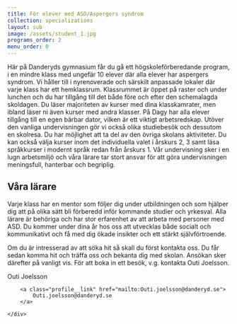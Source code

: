 ```yaml
---
title: För elever med ASD/Aspergers syndrom
collection: specializations
layout: sub
image: /assets/student_1.jpg
programs_order: 2
menu_order: 0
---
```


Här på Danderyds gymnasium får du gå ett högskoleförberedande program, i en mindre klass med ungefär 10 elever där alla elever har aspergers syndrom.
Vi håller till i nyrenoverade och särskilt anpassade lokaler där varje klass har ett hemklassrum. Klassrummet är öppet på raster och under lunchen och du har tillgång till det både före och efter den schemalagda skoldagen. Du läser majoriteten av kurser med dina klasskamrater, men ibland läser ni även kurser med andra klasser. På Dagy har alla elever tillgång till en egen bärbar dator, vilken är ett viktigt arbetsredskap. Utöver den vanliga undervisningen gör vi också olika studiebesök och dessutom en skolresa. Du har möjlighet att ta del av den övriga skolans aktiviteter. 
Du kan också välja kurser inom det individuella valet i årskurs 2, 3 samt läsa språkkurser i modernt språk redan från årskurs 1. Vår undervisning sker i en lugn arbetsmiljö och våra lärare tar stort ansvar för att göra undervisningen meningsfull, hanterbar och begriplig. 

## Våra lärare

Varje klass har en mentor som följer dig under utbildningen och som hjälper dig att på olika sätt bli förberedd inför kommande studier och yrkesval. Alla lärare är behöriga och har stor erfarenhet av att arbeta med personer med ASD. Du kommer under dina år hos oss att utvecklas både socialt och kommunikativt och få med dig ökade insikter och ett stärkt självförtroende.

Om du är intresserad av att söka hit så skall du först kontakta oss. Du får sedan komma hit och träffa oss och bekanta dig med skolan. Ansökan sker därefter på vanligt vis. För att boka in ett besök, v.g. kontakta Outi Joelsson.

<div class="profile">
	<div class="profile__info">
		<div class="profile__title">Outi Joelsson</div>

		<a class="profile__link" href="mailto:Outi.joelsson@danderyd.se">
			Outi.joelsson@danderyd.se
		</a>
			
	</div>
</div>
